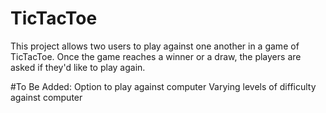# TicTacToe

This project allows two users to play against one another in a game of TicTacToe. Once the game reaches a winner or a draw, 
the players are asked if they'd like to play again. 

#To Be Added:
Option to play against computer
Varying levels of difficulty against computer
